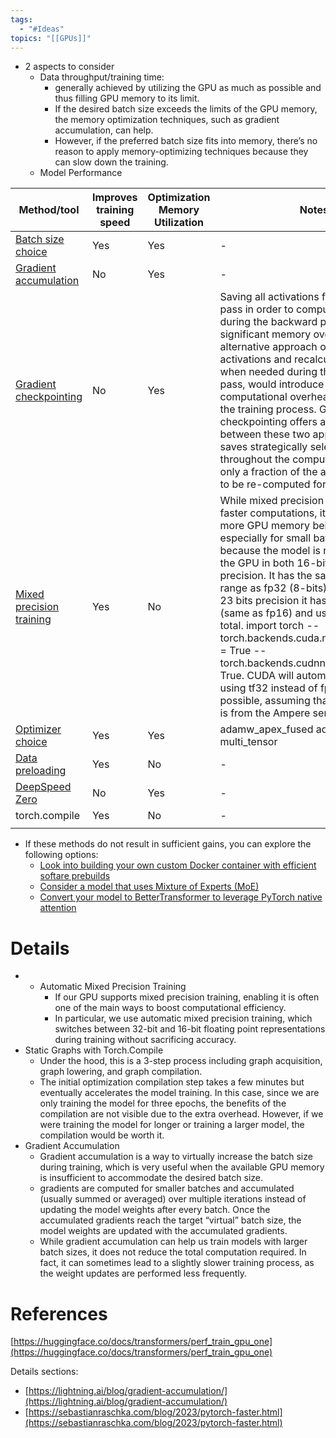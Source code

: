 ```yaml
---
tags:
  - "#Ideas"
topics: "[[GPUs]]"
---
```



- 2 aspects to consider
	- Data throughput/training time:
		- generally achieved by utilizing the GPU as much as possible and thus filling GPU memory to its limit.
		- If the desired batch size exceeds the limits of the GPU memory, the memory optimization techniques, such as gradient accumulation, can help.
		- However, if the preferred batch size fits into memory, there’s no reason to apply memory-optimizing techniques because they can slow down the training.
	- Model Performance

| Method/tool                                                                                                      | Improves training speed | Optimization Memory Utilization | Notes                                                                                                                                                                                                                                                                                                                                                                                                                                                                                                                                                                                                                                           |
| ---------------------------------------------------------------------------------------------------------------- | ----------------------- | ------------------------------- | ----------------------------------------------------------------------------------------------------------------------------------------------------------------------------------------------------------------------------------------------------------------------------------------------------------------------------------------------------------------------------------------------------------------------------------------------------------------------------------------------------------------------------------------------------------------------------------------------------------------------------------------------- |
| [Batch size choice](https://huggingface.co/docs/transformers/perf_train_gpu_one#batch-size-choice)               | Yes                     | Yes                             | -                                                                                                                                                                                                                                                                                                                                                                                                                                                                                                                                                                                                                                               |
| [Gradient accumulation](https://huggingface.co/docs/transformers/perf_train_gpu_one#gradient-accumulation)       | No                      | Yes                             | -                                                                                                                                                                                                                                                                                                                                                                                                                                                                                                                                                                                                                                               |
| [Gradient checkpointing](https://huggingface.co/docs/transformers/perf_train_gpu_one#gradient-checkpointing)     | No                      | Yes                             | Saving all activations from the forward pass in order to compute the gradients during the backward pass can result in significant memory overhead. The alternative approach of discarding the activations and recalculating them when needed during the backward pass, would introduce a considerable computational overhead and slow down the training process. Gradient checkpointing offers a compromise between these two approaches and saves strategically selected activations throughout the computational graph so only a fraction of the activations need to be re-computed for the gradients.                                        |
| [Mixed precision training](https://huggingface.co/docs/transformers/perf_train_gpu_one#mixed-precision-training) | Yes                     | No                              | While mixed precision training results in faster computations, it can also lead to more GPU memory being utilized, especially for small batch sizes. This is because the model is now present on the GPU in both 16-bit and 32-bit precision.  It has the same numerical range as fp32 (8-bits), but instead of 23 bits precision it has only 10 bits (same as fp16) and uses only 19 bits in total. import torch -- torch.backends.cuda.matmul.allow_tf32 = True -- torch.backends.cudnn.allow_tf32 = True. CUDA will automatically switch to using tf32 instead of fp32 where possible, assuming that the used GPU is from the Ampere series. |
| [Optimizer choice](https://huggingface.co/docs/transformers/perf_train_gpu_one#optimizer-choice)                 | Yes                     | Yes                             | adamw_apex_fused adafactor 8adam multi_tensor                                                                                                                                                                                                                                                                                                                                                                                                                                                                                                                                                                                                   |
| [Data preloading](https://huggingface.co/docs/transformers/perf_train_gpu_one#data-preloading)                   | Yes                     | No                              | -                                                                                                                                                                                                                                                                                                                                                                                                                                                                                                                                                                                                                                               |
| [DeepSpeed Zero](https://huggingface.co/docs/transformers/perf_train_gpu_one#deepspeed-zero)                     | No                      | Yes                             | -                                                                                                                                                                                                                                                                                                                                                                                                                                                                                                                                                                                                                                               |
| torch.compile                                                                                                    | Yes                     | No                              | -                                                                                                                                                                                                                                                                                                                                                                                                                                                                                                                                                                                                                                               |
|                                                                                                                  |                         |                                 |                                                                                                                                                                                                                                                                                                                                                                                                                                                                                                                                                                                                                                                 |


- If these methods do not result in sufficient gains, you can explore the following options:
	- [Look into building your own custom Docker container with efficient softare prebuilds](https://huggingface.co/docs/transformers/perf_train_gpu_one#efficient-software-prebuilds)
	- [Consider a model that uses Mixture of Experts (MoE)](https://huggingface.co/docs/transformers/perf_train_gpu_one#mixture-of-experts)
	- [Convert your model to BetterTransformer to leverage PyTorch native attention](https://huggingface.co/docs/transformers/perf_train_gpu_one#using-pytorch-native-attention)


# Details
- - Automatic Mixed Precision Training
    - If our GPU supports mixed precision training, enabling it is often one of the main ways to boost computational efficiency.
    - In particular, we use automatic mixed precision training, which switches between 32-bit and 16-bit floating point representations during training without sacrificing accuracy.
- Static Graphs with Torch.Compile
    - Under the hood, this is a 3-step process including graph acquisition, graph lowering, and graph compilation.
    - The initial optimization compilation step takes a few minutes but eventually accelerates the model training. In this case, since we are only training the model for three epochs, the benefits of the compilation are not visible due to the extra overhead. However, if we were training the model for longer or training a larger model, the compilation would be worth it.
- Gradient Accumulation
    - Gradient accumulation is a way to virtually increase the batch size during training, which is very useful when the available GPU memory is insufficient to accommodate the desired batch size.
    - gradients are computed for smaller batches and accumulated (usually summed or averaged) over multiple iterations instead of updating the model weights after every batch. Once the accumulated gradients reach the target “virtual” batch size, the model weights are updated with the accumulated gradients.
    - While gradient accumulation can help us train models with larger batch sizes, it does not reduce the total computation required. In fact, it can sometimes lead to a slightly slower training process, as the weight updates are performed less frequently.
# References
[https://huggingface.co/docs/transformers/perf_train_gpu_one](https://huggingface.co/docs/transformers/perf_train_gpu_one)

Details sections:
* [https://lightning.ai/blog/gradient-accumulation/](https://lightning.ai/blog/gradient-accumulation/)
* [https://sebastianraschka.com/blog/2023/pytorch-faster.html](https://sebastianraschka.com/blog/2023/pytorch-faster.html)